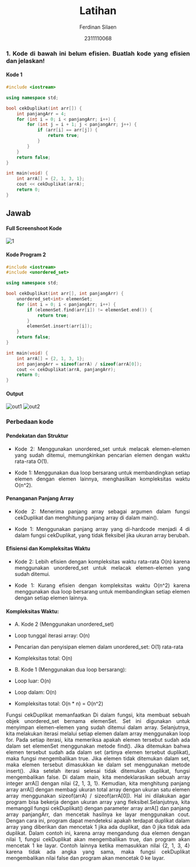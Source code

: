 # <h1 align="center">Latihan</h1>
<p align="center">Ferdinan Silaen</p>
<p align="center">2311110068</p>


### <p align="justify">1. Kode di bawah ini belum efisien. Buatlah kode yang efisien dan jelaskan!
#### Kode 1
```C++
#include <iostream>

using namespace std;

bool cekDuplikat(int arr[]) {
    int panjangArr = 4;
    for (int i = 0; i < panjangArr; i++) {
        for (int j = i + 1; j < panjangArr; j++) {
            if (arr[i] == arr[j]) {
                return true;
            }
        }
    }
    return false;
}

int main(void) {
    int arrA[] = {2, 1, 3, 1};
    cout << cekDuplikat(arrA);
    return 0;
}
```

## Jawab

#### Full Screenshoot Kode
![1](https://github.com/FerdinanSilaen/Tugas-Besar-Algoritma-Struktur-Data/assets/161483534/2ece6a66-ddc8-4094-9395-47681d08317c)


#### Kode Program 2
```C++
#include <iostream>
#include <unordered_set>

using namespace std;

bool cekDuplikat(int arr[], int panjangArr) {
    unordered_set<int> elemenSet;
    for (int i = 0; i < panjangArr; i++) {
        if (elemenSet.find(arr[i]) != elemenSet.end()) {
            return true;
        }
        elemenSet.insert(arr[i]);
    }
    return false;
}

int main(void) {
    int arrA[] = {2, 1, 3, 1};
    int panjangArr = sizeof(arrA) / sizeof(arrA[0]);
    cout << cekDuplikat(arrA, panjangArr);
    return 0;
}
```

#### Output
![out1](https://github.com/FerdinanSilaen/Tugas-Besar-Algoritma-Struktur-Data/assets/161483534/58343c36-766c-4e6a-aaaf-824d88c10abd)
![out2](https://github.com/FerdinanSilaen/Tugas-Besar-Algoritma-Struktur-Data/assets/161483534/51f29ffe-adff-4f3e-ac38-a6103db46b31)

### Perbedaan kode
#### Pendekatan dan Struktur
- <p align="justify">Kode 2: Menggunakan unordered_set untuk melacak elemen-elemen yang sudah ditemui, memungkinkan pencarian elemen dengan waktu rata-rata O(1).
- <p align="justify">Kode 1: Menggunakan dua loop bersarang untuk membandingkan setiap elemen dengan elemen lainnya, menghasilkan kompleksitas waktu O(n^2).

#### Penanganan Panjang Array
- <p align="justify">Kode 2: Menerima panjang array sebagai argumen dalam fungsi cekDuplikat dan menghitung panjang array di dalam main().
- <p align="justify">Kode 1: Menggunakan panjang array yang di-hardcode menjadi 4 di dalam fungsi cekDuplikat, yang tidak fleksibel jika ukuran array berubah.


#### Efisiensi dan Kompleksitas Waktu
- <p align="justify">Kode 2: Lebih efisien dengan kompleksitas waktu rata-rata O(n) karena menggunakan unordered_set untuk melacak elemen-elemen yang sudah ditemui.
- <p align="justify">Kode 1: Kurang efisien dengan kompleksitas waktu O(n^2) karena menggunakan dua loop bersarang untuk membandingkan setiap elemen dengan setiap elemen lainnya.

#### Kompleksitas Waktu:
- <p align="justify"> A. Kode 2 (Menggunakan unordered_set)
- Loop tunggal iterasi array: O(n)
- Pencarian dan penyisipan elemen dalam unordered_set: O(1) rata-rata
- Kompleksitas total: O(n)

- <p align="justify"> B. Kode 1 (Menggunakan dua loop bersarang):
- Loop luar: O(n)
- Loop dalam: O(n)
- Kompleksitas total: O(n * n) = O(n^2)

<p align="justify">Fungsi cekDuplikat memanfaatkan Di dalam fungsi, kita membuat sebuah objek unordered_set<int> bernama elemenSet. Set ini digunakan untuk menyimpan elemen-elemen yang sudah ditemui dalam array. Selanjutnya, kita melakukan iterasi melalui setiap elemen dalam array menggunakan loop for. Pada setiap iterasi, kita memeriksa apakah elemen tersebut sudah ada dalam set elemenSet menggunakan metode find(). Jika ditemukan bahwa elemen tersebut sudah ada dalam set (artinya elemen tersebut duplikat), maka fungsi mengembalikan true. Jika elemen tidak ditemukan dalam set, maka elemen tersebut dimasukkan ke dalam set menggunakan metode insert(). Jika setelah iterasi selesai tidak ditemukan duplikat, fungsi mengembalikan false. Di dalam main, kita mendeklarasikan sebuah array integer arrA[] dengan nilai {2, 1, 3, 1}. Kemudian, kita menghitung panjang array arrA[] dengan membagi ukuran total array dengan ukuran satu elemen array menggunakan sizeof(arrA) / sizeof(arrA[0]). Hal ini dilakukan agar program bisa bekerja dengan ukuran array yang fleksibel.Selanjutnya, kita memanggil fungsi cekDuplikat() dengan parameter array arrA[] dan panjang array panjangArr, dan mencetak hasilnya ke layar menggunakan cout. Dengan cara ini, program dapat mendeteksi apakah terdapat duplikat dalam array yang diberikan dan mencetak 1 jika ada duplikat, dan 0 jika tidak ada duplikat. Dalam contoh ini, karena array mengandung dua elemen dengan nilai 1, fungsi cekDuplikat akan mengembalikan true, dan program akan mencetak 1 ke layar. Contoh lainnya ketika memasukkan nilai {2, 1, 3, 4} karena tidak ada angka yang sama, maka fungsi cekDuplikat mengembalikan nilai false dan program akan mencetak 0 ke layar. 